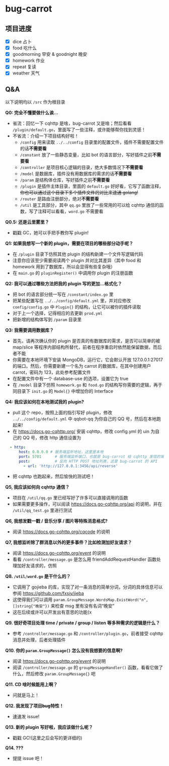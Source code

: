 # bug-carrot

## 项目进度

- [x] dice 占卜
- [x] food 吃什么
- [x] goodmorning 早安 & goodnight 晚安
- [x] homework 作业
- [x] repeat 复读
- [x] weather 天气

## Q&A

以下说明均以 `/src` 作为根目录

**Q0: 完全不懂要做什么诶...**
- 省流：回忆一下 cqhttp 是啥，bug-carrot 又是啥；然后看看 `/plugin/default.go`，里面写了一些注释，或许能够帮你找到灵感！
- 不省流：介绍一下项目结构好啦！
  - `/config` 用来读取 `../../config` 目录里的配置文件，插件不需要配置文件的话**不需要看**
  - `/constant` 放了一些静态变量，比如 bot 的语言部分，写好插件之前**不需要看**
  - `/controller` 是项目核心逻辑的目录，绝大多数情况下**不需要看**
  - `/model` 是数据库，插件没有用数据库的需求的话**不需要看**
  - `/param` 是结构体仓库，写好插件之前**不需要看**
  - `/plugin` 是插件主体目录，里面的 `default.go` 好好看，它写了函数注释，~~你也可以通过这个目录下多个插件文件的对比来速通 golang!~~
  - `/router` 是路由注册部分，绝对**不需要看**
  - `/util` 是工具部分，其中 `qq.go` 里放了一些常用的可以给 cqhttp 通信的函数，写了注释可以看看，`word.go` 不需要看

**Q0.5: 还是云里雾里？**
- 戳戳 GC，她可以手把手教你写 plugin!

**Q1: 如果我想写一个新的 plugin，需要在项目的哪些部分动手呢？**
- 在 `/plugin` 目录下仿照其他 plugin 的结构新建一个文件写逻辑代码
- 注意你应该至少需要阅读两个 plugin 并对比其差异（其中 food 和 homework 用到了数据库，所以会显得有些复杂哦）
- 在 `main.go` 的 `pluginRegister()` 中调用你 plugin 的注册函数

**Q2: 我可以通过哪些方法把我的 plugin 写的更加...格式化？**
- 把 bot 的语言部分统一写在 `/constant/index.go` 里
- 把某些配置写在 `../../config/default.yml` 里，并对应修改 `config/config.go` 中 `Plugin{}` 的结构，让它可以被你的插件读取
- 对于上一个选择，记得相应的去更新 `prod.yml`
- 把新增的结构体写到 `/param` 目录里

**Q3: 我需要调用数据库？**
- 首先，请再次确认你的 plugin 是否真的有数据库的需求，是否可以简单的被 map/slice 等程序内部结构所替代，前者在程序重启时依然能保留数据，而后者不能
- 你需要在本地环境下安装 MongoDB，运行它，它会默认开放 127.0.0.1:27017 的端口。然后，你需要新建一个名为 carrot 的数据库，在其中创建用户 carrot，密码为 123，此处参考配置文件
- 在配置文件中有一个 database-use 的选项，设置它为 true
- 在 `/model` 目录下仿照 `homework.go` 和 `food.go` 的结构写你需要的逻辑，再于同目录下 `init.go` 的 `Model{}` 中增加你的 Interface

**Q4: 我应该如何在本地测试我的 plugin?**
- pull 这个 repo，按照上面的指引写好 plugin，修改 `../../config/default.yml` 中 qqbot-qq 为你自己的 QQ 号，然后在本地跑起来!
- 在 https://docs.go-cqhttp.org/ 安装 cqhttp，修改 config.yml 的 uin 为自己的 QQ 号，修改 http 通信设置为
```yml
  - http:
      host: 0.0.0.0 # 服务端监听地址，这里是本地
      port: 5701      # 服务端监听端口，也就是 bug-carrot 给 cqhttp 发信的端口
      post:           # 反向 HTTP POST 地址列表，这是 bug-carrot 的 API
        - url: 'http://127.0.0.1:3456/api/reverse'
```
- 把 cqhttp 也跑起来，然后愉快的测试吧！

**Q5, 我应该如何向 cqhttp 通信？**
- 项目在 `/util/qq.go` 里已经写好了许多可以直接调用的函数
- 如果需要更多操作，可以阅读 https://docs.go-cqhttp.org/api 的说明，并在 `/util/qq_test.go` 里进行测试

**Q6, 我想发戳一戳 / 音乐分享 / 图片等特殊消息格式?**
- 阅读 https://docs.go-cqhttp.org/cqcode 的说明

**Q7, 我想监听除了群消息以外的更多事件？比如检测加好友请求？**
- 阅读 https://docs.go-cqhttp.org/event 的说明
- 看看 `/controller/message.go` 是怎么用 friendAddRequestHandler 函数处理加好友请求的，仿照

**Q8. `/util/word.go` 是干什么的？**
- 它调用了 gojieba 的库，实现了对一条消息的简单分词，分词的具体信息可以参阅 https://github.com/fxsjy/jieba
- 这使得我们可以调用 `param.GroupMessage.WordsMap.ExistWord("n", []string{"晚安"})` 来检查 msg 里有没有名词“晚安”
- 这在后续或许可以开发出有意思的功能(x

**Q9. 很好奇项目处理 time / private / group / listen 等多种需求的逻辑是什么？**
- 参考 `/controller/message.go` 和 `/controller/plugin.go`，前者接受 cqhttp 消息并处理，后者处理插件

**Q10. 你的 `param.GroupMessage{}` 怎么没有我想要的信息啊?**
- 阅读 https://docs.go-cqhttp.org/event 的说明
- 阅读 `/controller/message.go` 的 `groupMessageHandler()` 函数，看看它做了什么，然后修改 `param.GroupMessage{}` 吧

**Q11. CD 啥时候能用上啊？**
- 问就是马上！

**Q12. 我发现了项目~~bug~~特性！**
- 速速发 issue!

**Q13. 新的 plugin 写好啦，我应该做什么呢？**
- 戳戳 GC!(这里之后会写的更详细的)

**Q14. ???**
- 提提 issue 吧！